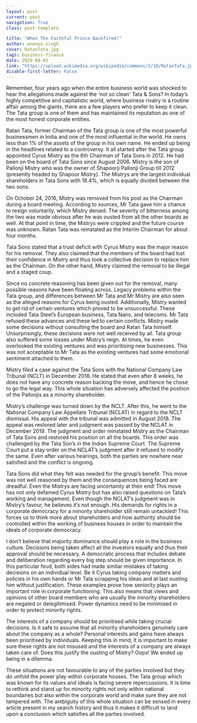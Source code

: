 ```yaml
---
layout: post
current: post
navigation: True
class: post-template

title: "When The Faithful Prince Backfired!"
author: ananya.singh
cover: RatanTata.jpg
tags: business-finance
date: 2020-08-03
link: "https://upload.wikimedia.org/wikipedia/commons/1/10/RatanTata.jpg"
disable-first-letter: False
---
```

Remember, four years ago when the entire business world was shocked to hear the allegations made against the ‘not so clean’ Tata & Sons? In today’s highly competitive and capitalistic world, where business rivalry is a routine affair among the giants, there are a few players who prefer to keep it clean. The Tata group is one of them and has maintained its reputation as one of the most honest corporate entities.

Ratan Tata, former Chairman of the Tata group is one of the most powerful businessmen in India and one of the most influential in the world. He owns less than 1% of the assets of the group in his own name. He ended up being in the headlines related to a controversy. It all started after the Tata group appointed Cyrus Mistry as the 6th Chairman of Tata Sons in 2012. He had been on the board of Tata Sons since August 2006. Mistry is the son of Pallonji Mistry who was the owner of Shapoorji Pallonji Group till 2012 (presently headed by Shapoor Mistry). The Mistrys are the largest individual shareholders in Tata Sons with 18.4%, which is equally divided between the two sons.

On October 24, 2016, Mistry was removed from his post as the Chairman during a board meeting. According to sources, Mr Tata gave him a chance to resign voluntarily, which Mistry denied. The severity of bitterness among the two was made obvious after he was ousted from all the other boards as well. At that point in time, the Mistrys were crippled and the future course was unknown. Ratan Tata was reinstated as the Interim Chairman for about four months.

Tata Sons stated that a trust deficit with Cyrus Mistry was the major reason for his removal. They also claimed that the members of the board had lost their confidence in Mistry and thus took a collective decision to replace him as the Chairman. On the other hand, Mistry claimed the removal to be illegal and a staged coup.

Since no concrete reasoning has been given out for the removal, many possible reasons have been floating across. Legacy problems within the Tata group, and differences between Mr Tata and Mr Mistry are also seen as the alleged reasons for Cyrus being ousted. Additionally, Mistry wanted to get rid of certain ventures which proved to be unsuccessful. These included Tata Steel’s European business, Tata Nano, and telecoms. Mr Tata refused these advances and these led to certain conflicts. Mistry made some decisions without consulting the board and Ratan Tata himself. Unsurprisingly, these decisions were not well received by all. Tata group also suffered some losses under Mistry’s reign. At times, he even overlooked the existing ventures and was prioritising new businesses. This was not acceptable to Mr Tata as the existing ventures had some emotional sentiment attached to them.

Mistry filed a case against the Tata Sons with the National Company Law Tribunal (NCLT) in December 2016. He stated that even after 8 weeks, he does not have any concrete reason backing the move, and hence he chose to go the legal way. This whole situation has adversely affected the position of the Pallonjis as a minority shareholder.

Mistry’s challenge was turned down by the NCLT. After this, he went to the National Company Law Appellate Tribunal (NCLAT) in regard to the NCLT dismissal. His appeal with the tribunal was admitted in August 2018. The appeal was restored later and judgment was passed by the NCLAT in December 2019. The judgment and order reinstated Mistry as the Chairman of Tata Sons and restored his position on all the boards. This order was challenged by the Tata Son’s in the Indian Supreme Court. The Supreme Court put a stay order on the NCLAT’s judgment after it refused to modify the same. Even after various hearings, both the parties are nowhere near satisfied and the conflict is ongoing.

Tata Sons did what they felt was needed for the group’s benefit. This move was not well reasoned by them and the consequences being faced are dreadful. Even the Mistrys are facing uncertainty at their end! This move has not only defamed Cyrus Mistry but has also raised questions on Tata’s working and management. Even though the NCLAT’s judgment was in Mistry’s favour, he believes it’s not enough. His demands for rights in a corporate democracy for a minority shareholder still remain untackled! This forces us to think more about shareholders and how authority should be controlled within the working of business houses in order to maintain the ideals of corporate democracy.

I don’t believe that majority dominance should play a role in the business culture. Decisions being taken affect all the investors equally and thus their approval should be necessary. A democratic process that includes debate and deliberation regarding every big step should be given importance. In this particular feud, both sides had made similar mistakes of taking decisions on an individual level. Be it Cyrus taking company matters and policies in his own hands or Mr Tata scrapping his ideas and at last ousting him without justification. These examples prove how seniority plays an important role in corporate functioning. This also means that views and opinions of other board members who are usually the minority shareholders are negated or delegitimised. Power dynamics need to be minimised in order to protect minority rights.

The interests of a company should be prioritised while taking crucial decisions. Is it safe to assume that all minority shareholders genuinely care about the company as a whole? Personal interests and gains have always been prioritised by individuals. Keeping this in mind, it is important to make sure these rights are not misused and the interests of a company are always taken care of. Does this justify the ousting of Mistry? Oops! We ended up being in a dilemma.

These situations are not favourable to any of the parties involved but they do unfold the power play within corporate houses. The Tata group which was known for its values and ideals is facing severe repercussions. It is time to rethink and stand up for minority rights not only within national boundaries but also within the corporate world and make sure they are not tampered with. The ambiguity of this whole situation can be sensed in every article present in my search history and thus it makes it difficult to land upon a conclusion which satisfies all the parties involved.
